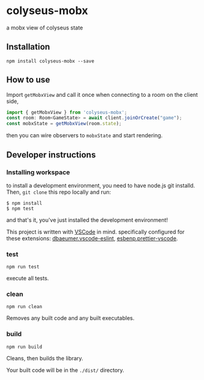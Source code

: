 # colyseus-mobx

a mobx view of colyseus state

## Installation
`npm install colyseus-mobx --save`

## How to use
Import `getMobxView` and call it once when connecting to a room on the client side, 
```typescript
import { getMobxView } from 'colyseus-mobx';
const room: Room<GameState> = await client.joinOrCreate("game");
const mobxState = getMobxView(room.state);
```
then you can wire observers to `mobxState` and start rendering.

## Developer instructions

### Installing workspace

to install a development environment, you need to have node.js git installd.
Then, `git clone` this repo locally and run:
```
$ npm install
$ npm test
```
and that's it, you've just installed the development environment!

This project is written with [VSCode](https://code.visualstudio.com/) in mind. specifically configured for these extensions: [dbaeumer.vscode-eslint](https://marketplace.visualstudio.com/items?itemName=dbaeumer.vscode-eslint), [esbenp.prettier-vscode](https://marketplace.visualstudio.com/items?itemName=esbenp.prettier-vscode).

### test

`npm run test`

execute all tests.

### clean

`npm run clean`

Removes any built code and any built executables.

### build

`npm run build`

Cleans, then builds the library.

Your built code will be in the `./dist/` directory.
